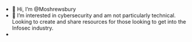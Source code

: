 - 👋 Hi, I’m @Moshrewsbury
- 👀 I’m interested in cybersecurity and am not particularly technical. Looking to create and share resources for those looking to get into the Infosec industry.
- 

<!---
Moshrewsbury/Moshrewsbury is a ✨ special ✨ repository because its `README.md` (this file) appears on your GitHub profile.
You can click the Preview link to take a look at your changes.
--->
